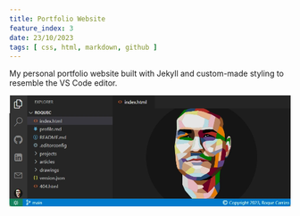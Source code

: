 ```yaml
---
title: Portfolio Website
feature_index: 3
date: 23/10/2023
tags: [ css, html, markdown, github ]
---
```


My personal portfolio website built with Jekyll and custom-made styling to resemble the VS Code editor.

![Portfolio Website Image](thumbnail.webp)


